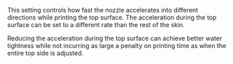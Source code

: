 This setting controls how fast the nozzle accelerates into different directions while printing the top surface. The acceleration during the top surface can be set to a different rate than the rest of the skin.

Reducing the acceleration during the top surface can achieve better water tightness while not incurring as large a penalty on printing time as when the entire top side is adjusted.